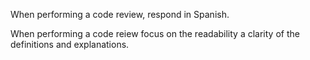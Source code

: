 When performing a code review, respond in Spanish.

When performing a code reiew focus on the readability a clarity of the definitions and explanations.

